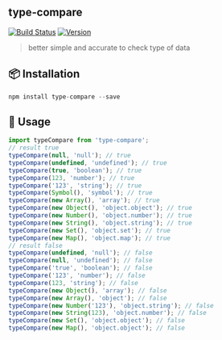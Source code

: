 ## type-compare

[![Build Status](https://travis-ci.org/reming0227/type-compare.svg?branch=master)](https://travis-ci.org/reming0227/type-compare)
[![Version](https://img.shields.io/badge/npm-1.0.1-blue.svg)](https://www.npmjs.com/package/type-compare)

> better simple and accurate to check type of data

## :package: Installation

```javascript
npm install type-compare --save
```

## :hammer: Usage
```javascript
import typeCompare from 'type-compare';
// result true
typeCompare(null, 'null'); // true
typeCompare(undefined, 'undefined'); // true
typeCompare(true, 'boolean'); // true
typeCompare(123, 'number'); // true
typeCompare('123', 'string'); // true
typeCompare(Symbol(), 'symbol'); // true
typeCompare(new Array(), 'array'); // true
typeCompare(new Object(), 'object.object'); // true
typeCompare(new Number(), 'object.number'); // true
typeCompare(new String(), 'object.string'); // true
typeCompare(new Set(), 'object.set'); // true
typeCompare(new Map(), 'object.map'); // true
// result false
typeCompare(undefined, 'null'); // false
typeCompare(null, 'undefined'); // false
typeCompare('true', 'boolean'); // false
typeCompare('123', 'number'); // false
typeCompare(123, 'string'); // false
typeCompare(new Object(), 'array'); // false
typeCompare(new Array(), 'object'); // false
typeCompare(new Number('123'), 'object.string'); // false
typeCompare(new String(123), 'object.number'); // false
typeCompare(new Set(), 'object.object'); // false
typeCompare(new Map(), 'object.object'); // false
```